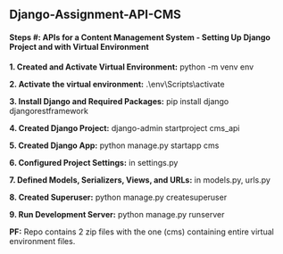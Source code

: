 ## Django-Assignment-API-CMS

#### Steps #: APIs for a Content Management System - Setting Up Django Project and with Virtual Environment

**1. Created and Activate Virtual Environment:** python -m venv env

**2. Activate the virtual environment:** .\env\Scripts\activate

**3. Install Django and Required Packages:** pip install django djangorestframework

**4. Created Django Project:** django-admin startproject cms_api

**5. Created Django App:** python manage.py startapp cms

**6. Configured Project Settings:** in settings.py

**7. Defined Models, Serializers, Views, and URLs:** in models.py, urls.py

**8. Created Superuser:** python manage.py createsuperuser

**9. Run Development Server:** python manage.py runserver


**PF:** Repo contains 2 zip files with the one (cms) containing entire virtual environment files.
